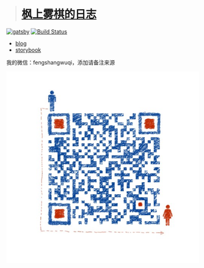 > # [枫上雾棋的日志](https://fengshangwuqi.github.io)

[![gatsby][gatsby-svg]][gatsby-url]
[![Build Status][travis-svg]][travis-url]

[gatsby-svg]: https://img.shields.io/badge/gatsbyjs-V2-blue.svg
[gatsby-url]: https://github.com/gatsbyjs/gatsby
[travis-svg]: https://travis-ci.org/FengShangWuQi/fengshangwuqi.github.io.svg
[travis-url]: https://travis-ci.org/FengShangWuQi/fengshangwuqi.github.io

- [blog](https://fengshangwuqi.github.io)
- [storybook](https://fengshangwuqi.netlify.com/)

我的微信：fengshangwuqi，添加请备注来源

![wechat](./static/contact.jpeg)
